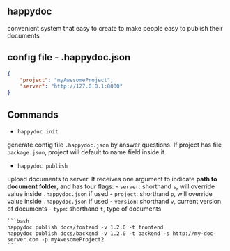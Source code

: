 happydoc
---
convenient system that easy to create to make people easy to publish their documents

## config file - .happydoc.json

```json
{
    "project": "myAwesomeProject",
    "server": "http://127.0.0.1:8000"
}
```

## Commands

- `happydoc init`

generate config file `.happydoc.json` by answer questions. If project has file `package.json`, project will default to name field inside it.

- `happydoc publish`

upload documents to server. It receives one argument to indicate **path to document folder**, and has four flags:
    - `server`: shorthand `s`, will override value inside `.happydoc.json` if used
    - `project`: shorthand `p`, will override value inside `.happydoc.json` if used
    - `version`: shorthand `v`, current version of documents
    - `type`: shorthand `t`, type of documents

    ```bash
    happydoc publish docs/fontend -v 1.2.0 -t frontend
    happydoc publish docs/backend -v 1.2.0 -t backend -s http://my-doc-server.com -p myAwesomeProject2
    ```
